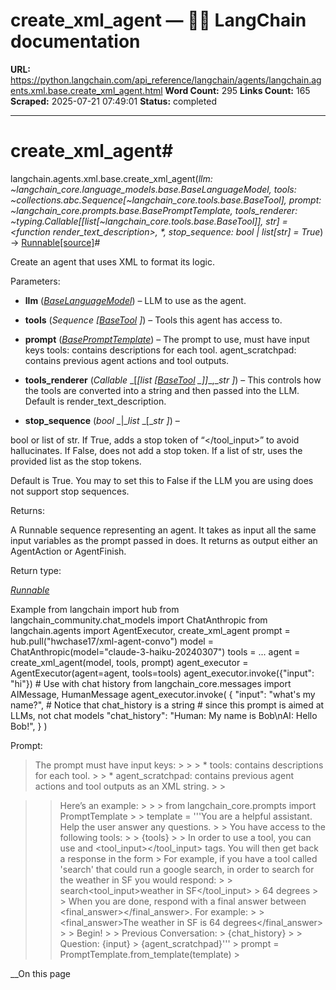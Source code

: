 # create_xml_agent — 🦜🔗 LangChain  documentation

**URL:** https://python.langchain.com/api_reference/langchain/agents/langchain.agents.xml.base.create_xml_agent.html
**Word Count:** 295
**Links Count:** 165
**Scraped:** 2025-07-21 07:49:01
**Status:** completed

---

# create\_xml\_agent\#

langchain.agents.xml.base.create\_xml\_agent\(_llm: ~langchain\_core.language\_models.base.BaseLanguageModel, tools: ~collections.abc.Sequence\[~langchain\_core.tools.base.BaseTool\], prompt: ~langchain\_core.prompts.base.BasePromptTemplate, tools\_renderer: ~typing.Callable\[\[list\[~langchain\_core.tools.base.BaseTool\]\], str\] = <function render\_text\_description>, \*, stop\_sequence: bool | list\[str\] = True_\) → [Runnable](https://python.langchain.com/api_reference/core/runnables/langchain_core.runnables.base.Runnable.html#langchain_core.runnables.base.Runnable "langchain_core.runnables.base.Runnable")[\[source\]](https://python.langchain.com/api_reference/_modules/langchain/agents/xml/base.html#create_xml_agent)\#     

Create an agent that uses XML to format its logic.

Parameters:     

  * **llm** \([_BaseLanguageModel_](https://python.langchain.com/api_reference/core/language_models/langchain_core.language_models.base.BaseLanguageModel.html#langchain_core.language_models.base.BaseLanguageModel "langchain_core.language_models.base.BaseLanguageModel")\) – LLM to use as the agent.

  * **tools** \(_Sequence_ _\[_[_BaseTool_](https://python.langchain.com/api_reference/core/tools/langchain_core.tools.base.BaseTool.html#langchain_core.tools.base.BaseTool "langchain_core.tools.base.BaseTool") _\]_\) – Tools this agent has access to.

  * **prompt** \([_BasePromptTemplate_](https://python.langchain.com/api_reference/core/prompts/langchain_core.prompts.base.BasePromptTemplate.html#langchain_core.prompts.base.BasePromptTemplate "langchain_core.prompts.base.BasePromptTemplate")\) – The prompt to use, must have input keys tools: contains descriptions for each tool. agent\_scratchpad: contains previous agent actions and tool outputs.

  * **tools\_renderer** \(_Callable_ _\[__\[__list_ _\[_[_BaseTool_](https://python.langchain.com/api_reference/core/tools/langchain_core.tools.base.BaseTool.html#langchain_core.tools.base.BaseTool "langchain_core.tools.base.BaseTool") _\]__\]__,__str_ _\]_\) – This controls how the tools are converted into a string and then passed into the LLM. Default is render\_text\_description.

  * **stop\_sequence** \(_bool_ _|__list_ _\[__str_ _\]_\) – 

bool or list of str. If True, adds a stop token of “</tool\_input>” to avoid hallucinates. If False, does not add a stop token. If a list of str, uses the provided list as the stop tokens.

Default is True. You may to set this to False if the LLM you are using does not support stop sequences.

Returns:     

A Runnable sequence representing an agent. It takes as input all the same input variables as the prompt passed in does. It returns as output either an AgentAction or AgentFinish.

Return type:     

[_Runnable_](https://python.langchain.com/api_reference/core/runnables/langchain_core.runnables.base.Runnable.html#langchain_core.runnables.base.Runnable "langchain_core.runnables.base.Runnable")

Example               from langchain import hub     from langchain_community.chat_models import ChatAnthropic     from langchain.agents import AgentExecutor, create_xml_agent          prompt = hub.pull("hwchase17/xml-agent-convo")     model = ChatAnthropic(model="claude-3-haiku-20240307")     tools = ...          agent = create_xml_agent(model, tools, prompt)     agent_executor = AgentExecutor(agent=agent, tools=tools)          agent_executor.invoke({"input": "hi"})          # Use with chat history     from langchain_core.messages import AIMessage, HumanMessage     agent_executor.invoke(         {             "input": "what's my name?",             # Notice that chat_history is a string             # since this prompt is aimed at LLMs, not chat models             "chat_history": "Human: My name is Bob\nAI: Hello Bob!",         }     )     

Prompt:

> The prompt must have input keys: >      >  >   * tools: contains descriptions for each tool. >  >   * agent\_scratchpad: contains previous agent actions and tool outputs as an XML string. >  > 

>  > Here’s an example: >      >      >     from langchain_core.prompts import PromptTemplate >      >     template = '''You are a helpful assistant. Help the user answer any questions. >      >     You have access to the following tools: >      >     {tools} >      >     In order to use a tool, you can use <tool></tool> and <tool_input></tool_input> tags. You will then get back a response in the form <observation></observation> >     For example, if you have a tool called 'search' that could run a google search, in order to search for the weather in SF you would respond: >      >     <tool>search</tool><tool_input>weather in SF</tool_input> >     <observation>64 degrees</observation> >      >     When you are done, respond with a final answer between <final_answer></final_answer>. For example: >      >     <final_answer>The weather in SF is 64 degrees</final_answer> >      >     Begin! >      >     Previous Conversation: >     {chat_history} >      >     Question: {input} >     {agent_scratchpad}''' >     prompt = PromptTemplate.from_template(template) >     

__On this page